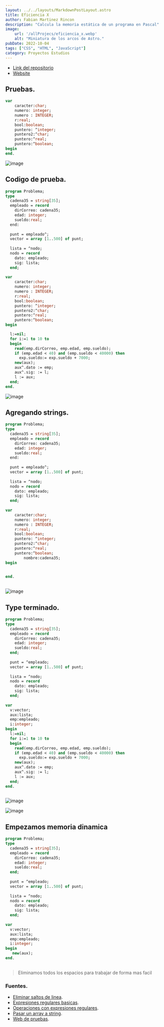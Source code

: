 ```yaml
---
layout: ../../layouts/MarkdownPostLayout.astro
title: Eficiencia X
author: Fabian Martinez Rincon
description: "Calcula la memoria estática de un programa en Pascal"
image:
    url: '/allProjecs/eficiencia_x.webp'
    alt: "Miniatura de los arcos de Astro."
pubDate: 2022-10-04
tags: ["CSS", "HTML", "JavaScript"]
category: Proyectos Estudios
---
```


- [Link del repositorio](https://github.com/Fabian-Martinez-Rincon/Efficiency_X)
- [Website](https://fabian-martinez-rincon.github.io/Efficiency_X/)


## Pruebas.
```pascal
var
	caracter:char;
	numero: integer;
	numero : INTEGER;
	r:real;
	bool:boolean;
	puntero: ^integer;
	puntero2:^char;
	puntero:^real;
	puntero:^boolean;
begin
end.
```
![image](https://user-images.githubusercontent.com/55964635/129513229-2f79a29e-efc9-4172-9af1-8f1ca8f145e8.png)

## Codigo de prueba.

```pascal
program Problema;
type
  cadena35 = string[35];
  empleado = record
    dirCorreo: cadena35;
    edad: integer;
    sueldo:real;
  end:
  
  punt = empleado^;
  vector = array [1..500] of punt;
  
  lista = ^nodo;
  nodo = record
    dato: empleado;
    sig: lista;
  end;
  
var
	caracter:char;
	numero: integer;
	numero : INTEGER;
	r:real;
	bool:boolean;
	puntero: ^integer;
	puntero2:^char;
	puntero:^real;
	puntero:^boolean;
begin

  l:=nil;
  for i:=1 to 10 to 
  begin
    read(emp.dirCorreo, emp.edad, emp.sueldo);
    if (emp.edad < 40) and (emp.sueldo < 40000) then
      exp.sueldo:= exp.sueldo + 7000;
    new(aux); 
    aux^.dato := emp;
    aux^.sig: := l;
    l := aux;    
  end;
end.

```

![image](https://user-images.githubusercontent.com/55964635/129676115-ea422097-595c-4da9-82bf-172e33360657.png)

## Agregando strings.

```pascal
program Problema;
type
  cadena35 = string[35];
  empleado = record
    dirCorreo: cadena35;
    edad: integer;
    sueldo:real;
  end:
  
  punt = empleado^;
  vector = array [1..500] of punt;
  
  lista = ^nodo;
  nodo = record
    dato: empleado;
    sig: lista;
  end;
  
var
	caracter:char;
	numero: integer;
	numero : INTEGER;
	r:real;
	bool:boolean;
	puntero: ^integer;
	puntero2:^char;
	puntero:^real;
	puntero:^boolean;
        nombre:cadena35;
begin

 
end.
  
```



![image](https://user-images.githubusercontent.com/55964635/130160452-cdcb94b5-15f2-4e5f-a1cf-7ad2d31a9757.png)

## Type terminado.

```pascal
program Problema;
type
  cadena35 = string[35];
  empleado = record
    dirCorreo: cadena35;
    edad: integer;
    sueldo:real;
  end;
  
  punt = ^empleado;
  vector = array [1..500] of punt;
  
  lista = ^nodo;
  nodo = record
    dato: empleado;
    sig: lista;
  end;
  
var
  v:vector;
  aux:lista;
  emp:empleado;
  i:integer;
begin
  l:=nil;
  for i:=1 to 10 to 
  begin
    read(emp.dirCorreo, emp.edad, emp.sueldo);
    if (emp.edad < 40) and (emp.sueldo < 40000) then
      exp.sueldo:= exp.sueldo + 7000;
    new(aux); 
    aux^.dato := emp;
    aux^.sig: := l;
    l := aux;    
  end;
end.
  

```

![image](https://user-images.githubusercontent.com/55964635/130385848-30fa0f2a-5882-4fc2-952c-7a2e68cdfb2c.png)

![image](https://user-images.githubusercontent.com/55964635/130385863-a6361ab6-02de-44b8-9eae-4c57c9b6652d.png)


## Empezamos memoria dinamica

```pascal
program Problema;
type
  cadena35 = string[35];
  empleado = record
    dirCorreo: cadena35;
    edad: integer;
    sueldo:real;
  end;
  
  punt = ^empleado;
  vector = array [1..500] of punt;
  
  lista = ^nodo;
  nodo = record
    dato: empleado;
    sig: lista;
  end;
  
var
  v:vector;
  aux:lista;
  emp:empleado;
  i:integer;
begin
   new(aux); 
end.
  
```

> Eliminamos todos los espacios para trabajar de forma mas facil

### Fuentes.
- [Eliminar saltos de linea](https://www.it-swarm-es.com/es/javascript/como-eliminar-todos-los-saltos-de-linea-de-una-cadena/1066967721/).
- [Expresiones regulares basicas](https://www.youtube.com/watch?v=KELZuuVPPT4).
- [Operaciones con expresiones regulares](https://developer.mozilla.org/es/docs/Web/JavaScript/Guide/Regular_Expressions).
- [Pasar un array a string](https://developer.mozilla.org/es/docs/Web/JavaScript/Reference/Global_Objects/Array/toString).
- [Web de pruebas](https://regexr.com/).